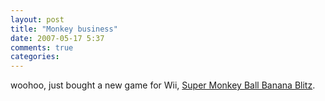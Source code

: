 ```yaml
---
layout: post
title: "Monkey business"
date: 2007-05-17 5:37
comments: true
categories: 
---
```


<p>woohoo, just bought a new game for Wii, <a href="http://www.gamespot.com/wii/action/supermonkeyballbananablitz/index.html">Super Monkey Ball Banana Blitz</a>.</p>
